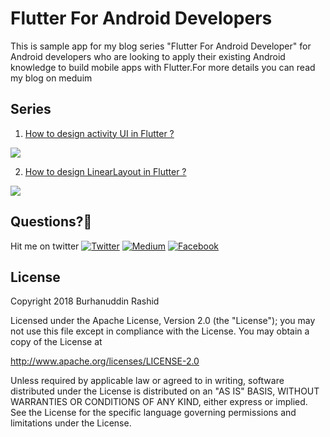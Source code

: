 # Flutter For Android Developers

This is sample app for my blog series "Flutter For Android Developer" for Android developers who are looking to apply their existing Android knowledge to build mobile apps with Flutter.For more details you can read my blog on meduim

## Series
1. [How to design activity UI in Flutter ?](https://blog.usejournal.com/flutter-for-android-developers-how-to-design-activity-ui-in-flutter-4bf7b0de1e48)


![](https://i.imgur.com/98uj3Zl.png)




2. [How to design LinearLayout in Flutter ?](https://medium.com/@burhanrashid52/flutter-for-android-developers-how-to-design-linearlayout-in-flutter-5d819c0ddf1a)

![](https://i.imgur.com/5vF2Fia.gif)


## Questions?🤔
Hit me on twitter [![Twitter](https://img.shields.io/badge/Twitter-%40burhanrashid52-blue.svg)](https://twitter.com/burhanrashid52)
[![Medium](https://img.shields.io/badge/Medium-%40burhanrashid52-brightgreen.svg)](https://medium.com/@burhanrashid52)
[![Facebook](https://img.shields.io/badge/Facebook-Burhanuddin%20Rashid-blue.svg)](https://www.facebook.com/Bursid)


## License
Copyright 2018 Burhanuddin Rashid

Licensed under the Apache License, Version 2.0 (the "License"); you may not use this file except in compliance with the License. You may obtain a copy of the License at

http://www.apache.org/licenses/LICENSE-2.0

Unless required by applicable law or agreed to in writing, software distributed under the License is distributed on an "AS IS" BASIS, WITHOUT WARRANTIES OR CONDITIONS OF ANY KIND, either express or implied. See the License for the specific language governing permissions and limitations under the License.
